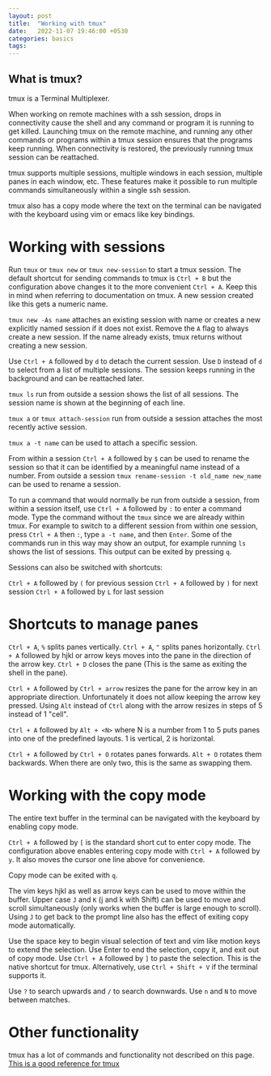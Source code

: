 ```yaml
---
layout: post
title:  "Working with tmux"
date:   2022-11-07 19:46:00 +0530
categories: basics
tags: 
---
```


## What is tmux?

tmux is a Terminal Multiplexer.

When working on remote machines with a ssh session, drops in connectivity cause the shell and any command or program it is running to get killed. Launching tmux on the remote machine, and running any other commands or programs within a tmux session ensures that the programs keep running. When connectivity is restored, the previously running tmux session can be reattached.

tmux supports multiple sessions, multiple windows in each session, multiple panes in each window, etc. These features make it possible to run multiple commands simultaneously within a single ssh session.

tmux also has a copy mode where the text on the terminal can be navigated with the keyboard using vim or emacs like key bindings.

# Working with sessions

Run `tmux` or `tmux new` or `tmux new-session` to start a tmux session. The default shortcut for sending commands to tmux is `Ctrl + B` but the configuration above changes it to the more convenient `Ctrl + A`. Keep this in mind when referring to documentation on tmux. A new session created like this gets a numeric name.

`tmux new -As name` attaches an existing session with name or creates a new explicitly named session if it does not exist. Remove the `A` flag to always create a new session. If the name already exists, tmux returns without creating a new session.

Use `Ctrl + A` followed by `d` to detach the current session. Use `D` instead of `d` to select from a list of multiple sessions. The session keeps running in the background and can be reattached later.

`tmux ls` run from outside a session shows the list of all sessions. The session name is shown at the beginning of each line.

`tmux a` or `tmux attach-session` run from outside a session attaches the most recently active session.

`tmux a -t name` can be used to attach a specific session.

From within a session `Ctrl + A` followed by `$` can be used to rename the session so that it can be identified by a meaningful name instead of a number. From outside a session `tmux rename-session -t old_name new_name` can be used to rename a session.

To run a command that would normally be run from outside a session, from within a session itself, use `Ctrl + A` followed by `:` to enter a command mode. Type the command without the `tmux` since we are already within tmux. For example to switch to a different session from within one session, press `Ctrl + A` then `:`, type `a -t name`, and then `Enter`. Some of the commands run in this way may show an output, for example running `ls` shows the list of sessions. This output can be exited by pressing `q`.

Sessions can also be switched with shortcuts:

`Ctrl + A` followed by `(` for previous session
`Ctrl + A` followed by `)` for next session
`Ctrl + A` followed by `L` for last session

# Shortcuts to manage panes

`Ctrl + A`, `%` splits panes vertically. `Ctrl + A`, `"` splits panes horizontally.
`Ctrl + A` followed by hjkl or arrow keys moves into the pane in the direction of the arrow key.
`Ctrl + D` closes the pane (This is the same as exiting the shell in the pane).

`Ctrl + A` followed by `Ctrl + arrow` resizes the pane for the arrow key in an appropriate direction. Unfortunately it does not allow keeping the arrow key pressed. Using `Alt` instead of `Ctrl` along with the arrow resizes in steps of 5 instead of 1 "cell".

`Ctrl + A` followed by `Alt + <N>` where N is a number from 1 to 5 puts panes into one of the predefined layouts. 1 is vertical, 2 is horizontal.

`Ctrl + A` followed by `Ctrl + O` rotates panes forwards. `Alt + O` rotates them backwards. When there are only two, this is the same as swapping them.

# Working with the copy mode

The entire text buffer in the terminal can be navigated with the keyboard by enabling copy mode.

`Ctrl + A` followed by `[` is the standard short cut to enter copy mode. The configuration above enables entering copy mode with `Ctrl + A` followed by `y`. It also moves the cursor one line above for convenience.

Copy mode can be exited with `q`.

The vim keys hjkl as well as arrow keys can be used to move within the buffer. Upper case `J` and `K` (j and k with Shift) can be used to move and scroll simultaneously (only works when the buffer is large enough to scroll). Using `J` to get back to the prompt line also has the effect of exiting copy mode automatically.

Use the space key to begin visual selection of text and vim like motion keys to extend the selection. Use Enter to end the selection, copy it, and exit out of copy mode. Use `Ctrl + A` followed by `]` to paste the selection. This is the native shortcut for tmux. Alternatively, use `Ctrl + Shift + V` if the terminal supports it.

Use `?` to search upwards and `/` to search downwards. Use `n` and `N` to move between matches.

# Other functionality

tmux has a lot of commands and functionality not described on this page. [This is a good reference for tmux](https://man.openbsd.org/tmux)
